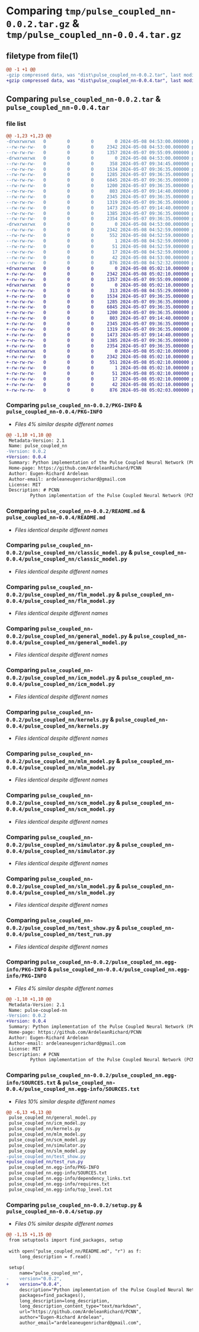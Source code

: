 # Comparing `tmp/pulse_coupled_nn-0.0.2.tar.gz` & `tmp/pulse_coupled_nn-0.0.4.tar.gz`

## filetype from file(1)

```diff
@@ -1 +1 @@
-gzip compressed data, was "dist\pulse_coupled_nn-0.0.2.tar", last modified: Wed May  8 04:53:00 2024, max compression
+gzip compressed data, was "dist\pulse_coupled_nn-0.0.4.tar", last modified: Wed May  8 05:02:10 2024, max compression
```

## Comparing `pulse_coupled_nn-0.0.2.tar` & `pulse_coupled_nn-0.0.4.tar`

### file list

```diff
@@ -1,23 +1,23 @@
-drwxrwxrwx   0        0        0        0 2024-05-08 04:53:00.000000 pulse_coupled_nn-0.0.2/
--rw-rw-rw-   0        0        0     2342 2024-05-08 04:53:00.000000 pulse_coupled_nn-0.0.2/PKG-INFO
--rw-rw-rw-   0        0        0     1357 2024-05-07 09:55:09.000000 pulse_coupled_nn-0.0.2/README.md
-drwxrwxrwx   0        0        0        0 2024-05-08 04:53:00.000000 pulse_coupled_nn-0.0.2/pulse_coupled_nn/
--rw-rw-rw-   0        0        0      358 2024-05-07 09:34:45.000000 pulse_coupled_nn-0.0.2/pulse_coupled_nn/__init__.py
--rw-rw-rw-   0        0        0     1534 2024-05-07 09:36:35.000000 pulse_coupled_nn-0.0.2/pulse_coupled_nn/classic_model.py
--rw-rw-rw-   0        0        0     1285 2024-05-07 09:36:35.000000 pulse_coupled_nn-0.0.2/pulse_coupled_nn/flm_model.py
--rw-rw-rw-   0        0        0     6845 2024-05-07 09:36:35.000000 pulse_coupled_nn-0.0.2/pulse_coupled_nn/general_model.py
--rw-rw-rw-   0        0        0     1200 2024-05-07 09:36:35.000000 pulse_coupled_nn-0.0.2/pulse_coupled_nn/icm_model.py
--rw-rw-rw-   0        0        0      803 2024-05-07 09:14:40.000000 pulse_coupled_nn-0.0.2/pulse_coupled_nn/kernels.py
--rw-rw-rw-   0        0        0     2345 2024-05-07 09:36:35.000000 pulse_coupled_nn-0.0.2/pulse_coupled_nn/mlm_model.py
--rw-rw-rw-   0        0        0     1319 2024-05-07 09:36:35.000000 pulse_coupled_nn-0.0.2/pulse_coupled_nn/scm_model.py
--rw-rw-rw-   0        0        0     1473 2024-05-07 09:14:40.000000 pulse_coupled_nn-0.0.2/pulse_coupled_nn/simulator.py
--rw-rw-rw-   0        0        0     1385 2024-05-07 09:36:35.000000 pulse_coupled_nn-0.0.2/pulse_coupled_nn/slm_model.py
--rw-rw-rw-   0        0        0     2354 2024-05-07 09:36:35.000000 pulse_coupled_nn-0.0.2/pulse_coupled_nn/test_show.py
-drwxrwxrwx   0        0        0        0 2024-05-08 04:53:00.000000 pulse_coupled_nn-0.0.2/pulse_coupled_nn.egg-info/
--rw-rw-rw-   0        0        0     2342 2024-05-08 04:52:59.000000 pulse_coupled_nn-0.0.2/pulse_coupled_nn.egg-info/PKG-INFO
--rw-rw-rw-   0        0        0      552 2024-05-08 04:52:59.000000 pulse_coupled_nn-0.0.2/pulse_coupled_nn.egg-info/SOURCES.txt
--rw-rw-rw-   0        0        0        1 2024-05-08 04:52:59.000000 pulse_coupled_nn-0.0.2/pulse_coupled_nn.egg-info/dependency_links.txt
--rw-rw-rw-   0        0        0       51 2024-05-08 04:52:59.000000 pulse_coupled_nn-0.0.2/pulse_coupled_nn.egg-info/requires.txt
--rw-rw-rw-   0        0        0       17 2024-05-08 04:52:59.000000 pulse_coupled_nn-0.0.2/pulse_coupled_nn.egg-info/top_level.txt
--rw-rw-rw-   0        0        0       42 2024-05-08 04:53:00.000000 pulse_coupled_nn-0.0.2/setup.cfg
--rw-rw-rw-   0        0        0      876 2024-05-08 04:52:32.000000 pulse_coupled_nn-0.0.2/setup.py
+drwxrwxrwx   0        0        0        0 2024-05-08 05:02:10.000000 pulse_coupled_nn-0.0.4/
+-rw-rw-rw-   0        0        0     2342 2024-05-08 05:02:10.000000 pulse_coupled_nn-0.0.4/PKG-INFO
+-rw-rw-rw-   0        0        0     1357 2024-05-07 09:55:09.000000 pulse_coupled_nn-0.0.4/README.md
+drwxrwxrwx   0        0        0        0 2024-05-08 05:02:10.000000 pulse_coupled_nn-0.0.4/pulse_coupled_nn/
+-rw-rw-rw-   0        0        0      313 2024-05-08 04:55:29.000000 pulse_coupled_nn-0.0.4/pulse_coupled_nn/__init__.py
+-rw-rw-rw-   0        0        0     1534 2024-05-07 09:36:35.000000 pulse_coupled_nn-0.0.4/pulse_coupled_nn/classic_model.py
+-rw-rw-rw-   0        0        0     1285 2024-05-07 09:36:35.000000 pulse_coupled_nn-0.0.4/pulse_coupled_nn/flm_model.py
+-rw-rw-rw-   0        0        0     6845 2024-05-07 09:36:35.000000 pulse_coupled_nn-0.0.4/pulse_coupled_nn/general_model.py
+-rw-rw-rw-   0        0        0     1200 2024-05-07 09:36:35.000000 pulse_coupled_nn-0.0.4/pulse_coupled_nn/icm_model.py
+-rw-rw-rw-   0        0        0      803 2024-05-07 09:14:40.000000 pulse_coupled_nn-0.0.4/pulse_coupled_nn/kernels.py
+-rw-rw-rw-   0        0        0     2345 2024-05-07 09:36:35.000000 pulse_coupled_nn-0.0.4/pulse_coupled_nn/mlm_model.py
+-rw-rw-rw-   0        0        0     1319 2024-05-07 09:36:35.000000 pulse_coupled_nn-0.0.4/pulse_coupled_nn/scm_model.py
+-rw-rw-rw-   0        0        0     1473 2024-05-07 09:14:40.000000 pulse_coupled_nn-0.0.4/pulse_coupled_nn/simulator.py
+-rw-rw-rw-   0        0        0     1385 2024-05-07 09:36:35.000000 pulse_coupled_nn-0.0.4/pulse_coupled_nn/slm_model.py
+-rw-rw-rw-   0        0        0     2354 2024-05-07 09:36:35.000000 pulse_coupled_nn-0.0.4/pulse_coupled_nn/test_run.py
+drwxrwxrwx   0        0        0        0 2024-05-08 05:02:10.000000 pulse_coupled_nn-0.0.4/pulse_coupled_nn.egg-info/
+-rw-rw-rw-   0        0        0     2342 2024-05-08 05:02:10.000000 pulse_coupled_nn-0.0.4/pulse_coupled_nn.egg-info/PKG-INFO
+-rw-rw-rw-   0        0        0      551 2024-05-08 05:02:10.000000 pulse_coupled_nn-0.0.4/pulse_coupled_nn.egg-info/SOURCES.txt
+-rw-rw-rw-   0        0        0        1 2024-05-08 05:02:10.000000 pulse_coupled_nn-0.0.4/pulse_coupled_nn.egg-info/dependency_links.txt
+-rw-rw-rw-   0        0        0       51 2024-05-08 05:02:10.000000 pulse_coupled_nn-0.0.4/pulse_coupled_nn.egg-info/requires.txt
+-rw-rw-rw-   0        0        0       17 2024-05-08 05:02:10.000000 pulse_coupled_nn-0.0.4/pulse_coupled_nn.egg-info/top_level.txt
+-rw-rw-rw-   0        0        0       42 2024-05-08 05:02:10.000000 pulse_coupled_nn-0.0.4/setup.cfg
+-rw-rw-rw-   0        0        0      876 2024-05-08 05:02:03.000000 pulse_coupled_nn-0.0.4/setup.py
```

### Comparing `pulse_coupled_nn-0.0.2/PKG-INFO` & `pulse_coupled_nn-0.0.4/PKG-INFO`

 * *Files 4% similar despite different names*

```diff
@@ -1,10 +1,10 @@
 Metadata-Version: 2.1
 Name: pulse_coupled_nn
-Version: 0.0.2
+Version: 0.0.4
 Summary: Python implementation of the Pulse Coupled Neural Network (PCNN)
 Home-page: https://github.com/ArdeleanRichard/PCNN
 Author: Eugen-Richard Ardelean
 Author-email: ardeleaneugenrichard@gmail.com
 License: MIT
 Description: # PCNN
         Python implementation of the Pulse Coupled Neural Network (PCNN) alongside multiple variations:
```

### Comparing `pulse_coupled_nn-0.0.2/README.md` & `pulse_coupled_nn-0.0.4/README.md`

 * *Files identical despite different names*

### Comparing `pulse_coupled_nn-0.0.2/pulse_coupled_nn/classic_model.py` & `pulse_coupled_nn-0.0.4/pulse_coupled_nn/classic_model.py`

 * *Files identical despite different names*

### Comparing `pulse_coupled_nn-0.0.2/pulse_coupled_nn/flm_model.py` & `pulse_coupled_nn-0.0.4/pulse_coupled_nn/flm_model.py`

 * *Files identical despite different names*

### Comparing `pulse_coupled_nn-0.0.2/pulse_coupled_nn/general_model.py` & `pulse_coupled_nn-0.0.4/pulse_coupled_nn/general_model.py`

 * *Files identical despite different names*

### Comparing `pulse_coupled_nn-0.0.2/pulse_coupled_nn/icm_model.py` & `pulse_coupled_nn-0.0.4/pulse_coupled_nn/icm_model.py`

 * *Files identical despite different names*

### Comparing `pulse_coupled_nn-0.0.2/pulse_coupled_nn/kernels.py` & `pulse_coupled_nn-0.0.4/pulse_coupled_nn/kernels.py`

 * *Files identical despite different names*

### Comparing `pulse_coupled_nn-0.0.2/pulse_coupled_nn/mlm_model.py` & `pulse_coupled_nn-0.0.4/pulse_coupled_nn/mlm_model.py`

 * *Files identical despite different names*

### Comparing `pulse_coupled_nn-0.0.2/pulse_coupled_nn/scm_model.py` & `pulse_coupled_nn-0.0.4/pulse_coupled_nn/scm_model.py`

 * *Files identical despite different names*

### Comparing `pulse_coupled_nn-0.0.2/pulse_coupled_nn/simulator.py` & `pulse_coupled_nn-0.0.4/pulse_coupled_nn/simulator.py`

 * *Files identical despite different names*

### Comparing `pulse_coupled_nn-0.0.2/pulse_coupled_nn/slm_model.py` & `pulse_coupled_nn-0.0.4/pulse_coupled_nn/slm_model.py`

 * *Files identical despite different names*

### Comparing `pulse_coupled_nn-0.0.2/pulse_coupled_nn/test_show.py` & `pulse_coupled_nn-0.0.4/pulse_coupled_nn/test_run.py`

 * *Files identical despite different names*

### Comparing `pulse_coupled_nn-0.0.2/pulse_coupled_nn.egg-info/PKG-INFO` & `pulse_coupled_nn-0.0.4/pulse_coupled_nn.egg-info/PKG-INFO`

 * *Files 4% similar despite different names*

```diff
@@ -1,10 +1,10 @@
 Metadata-Version: 2.1
 Name: pulse-coupled-nn
-Version: 0.0.2
+Version: 0.0.4
 Summary: Python implementation of the Pulse Coupled Neural Network (PCNN)
 Home-page: https://github.com/ArdeleanRichard/PCNN
 Author: Eugen-Richard Ardelean
 Author-email: ardeleaneugenrichard@gmail.com
 License: MIT
 Description: # PCNN
         Python implementation of the Pulse Coupled Neural Network (PCNN) alongside multiple variations:
```

### Comparing `pulse_coupled_nn-0.0.2/pulse_coupled_nn.egg-info/SOURCES.txt` & `pulse_coupled_nn-0.0.4/pulse_coupled_nn.egg-info/SOURCES.txt`

 * *Files 10% similar despite different names*

```diff
@@ -6,13 +6,13 @@
 pulse_coupled_nn/general_model.py
 pulse_coupled_nn/icm_model.py
 pulse_coupled_nn/kernels.py
 pulse_coupled_nn/mlm_model.py
 pulse_coupled_nn/scm_model.py
 pulse_coupled_nn/simulator.py
 pulse_coupled_nn/slm_model.py
-pulse_coupled_nn/test_show.py
+pulse_coupled_nn/test_run.py
 pulse_coupled_nn.egg-info/PKG-INFO
 pulse_coupled_nn.egg-info/SOURCES.txt
 pulse_coupled_nn.egg-info/dependency_links.txt
 pulse_coupled_nn.egg-info/requires.txt
 pulse_coupled_nn.egg-info/top_level.txt
```

### Comparing `pulse_coupled_nn-0.0.2/setup.py` & `pulse_coupled_nn-0.0.4/setup.py`

 * *Files 0% similar despite different names*

```diff
@@ -1,15 +1,15 @@
 from setuptools import find_packages, setup
 
 with open("pulse_coupled_nn/README.md", "r") as f:
     long_description = f.read()
 
 setup(
     name="pulse_coupled_nn",
-    version="0.0.2",
+    version="0.0.4",
     description="Python implementation of the Pulse Coupled Neural Network (PCNN)",
     packages=find_packages(),
     long_description=long_description,
     long_description_content_type="text/markdown",
     url="https://github.com/ArdeleanRichard/PCNN",
     author="Eugen-Richard Ardelean",
     author_email="ardeleaneugenrichard@gmail.com",
```

